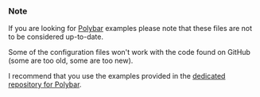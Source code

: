 ### Note

If you are looking for [Polybar](https://github.com/jaagr/polybar) examples please note that these files are not
to be considered up-to-date.

Some of the configuration files won't work with the code found on GitHub (some are too old, some are too new).

I recommend that you use the examples provided in the [dedicated repository for Polybar](https://github.com/jaagr/polybar).
